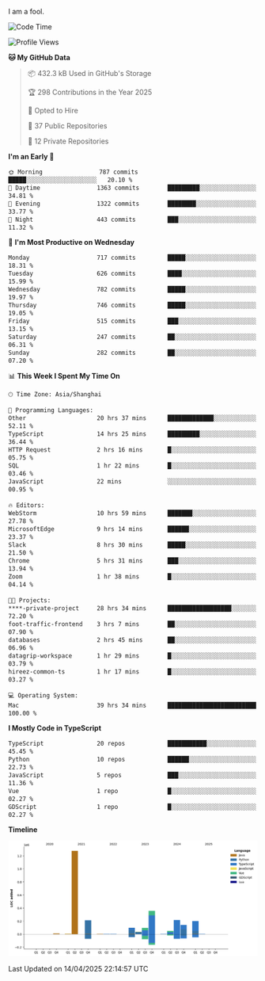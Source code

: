 I am a fool.

<!--START_SECTION:waka-->
![Code Time](http://img.shields.io/badge/Code%20Time-2%2C875%20hrs%2015%20mins-blue)

![Profile Views](http://img.shields.io/badge/Profile%20Views-1-blue)

**🐱 My GitHub Data** 

> 📦 432.3 kB Used in GitHub's Storage 
 > 
> 🏆 298 Contributions in the Year 2025
 > 
> 💼 Opted to Hire
 > 
> 📜 37 Public Repositories 
 > 
> 🔑 12 Private Repositories 
 > 
**I'm an Early 🐤** 

```text
🌞 Morning                787 commits         █████░░░░░░░░░░░░░░░░░░░░   20.10 % 
🌆 Daytime                1363 commits        █████████░░░░░░░░░░░░░░░░   34.81 % 
🌃 Evening                1322 commits        ████████░░░░░░░░░░░░░░░░░   33.77 % 
🌙 Night                  443 commits         ███░░░░░░░░░░░░░░░░░░░░░░   11.32 % 
```
📅 **I'm Most Productive on Wednesday** 

```text
Monday                   717 commits         █████░░░░░░░░░░░░░░░░░░░░   18.31 % 
Tuesday                  626 commits         ████░░░░░░░░░░░░░░░░░░░░░   15.99 % 
Wednesday                782 commits         █████░░░░░░░░░░░░░░░░░░░░   19.97 % 
Thursday                 746 commits         █████░░░░░░░░░░░░░░░░░░░░   19.05 % 
Friday                   515 commits         ███░░░░░░░░░░░░░░░░░░░░░░   13.15 % 
Saturday                 247 commits         ██░░░░░░░░░░░░░░░░░░░░░░░   06.31 % 
Sunday                   282 commits         ██░░░░░░░░░░░░░░░░░░░░░░░   07.20 % 
```


📊 **This Week I Spent My Time On** 

```text
🕑︎ Time Zone: Asia/Shanghai

💬 Programming Languages: 
Other                    20 hrs 37 mins      █████████████░░░░░░░░░░░░   52.11 % 
TypeScript               14 hrs 25 mins      █████████░░░░░░░░░░░░░░░░   36.44 % 
HTTP Request             2 hrs 16 mins       █░░░░░░░░░░░░░░░░░░░░░░░░   05.75 % 
SQL                      1 hr 22 mins        █░░░░░░░░░░░░░░░░░░░░░░░░   03.46 % 
JavaScript               22 mins             ░░░░░░░░░░░░░░░░░░░░░░░░░   00.95 % 

🔥 Editors: 
WebStorm                 10 hrs 59 mins      ███████░░░░░░░░░░░░░░░░░░   27.78 % 
MicrosoftEdge            9 hrs 14 mins       ██████░░░░░░░░░░░░░░░░░░░   23.37 % 
Slack                    8 hrs 30 mins       █████░░░░░░░░░░░░░░░░░░░░   21.50 % 
Chrome                   5 hrs 31 mins       ███░░░░░░░░░░░░░░░░░░░░░░   13.94 % 
Zoom                     1 hr 38 mins        █░░░░░░░░░░░░░░░░░░░░░░░░   04.14 % 

🐱‍💻 Projects: 
****-private-project     28 hrs 34 mins      ██████████████████░░░░░░░   72.20 % 
foot-traffic-frontend    3 hrs 7 mins        ██░░░░░░░░░░░░░░░░░░░░░░░   07.90 % 
databases                2 hrs 45 mins       ██░░░░░░░░░░░░░░░░░░░░░░░   06.96 % 
datagrip-workspace       1 hr 29 mins        █░░░░░░░░░░░░░░░░░░░░░░░░   03.79 % 
hireez-common-ts         1 hr 17 mins        █░░░░░░░░░░░░░░░░░░░░░░░░   03.27 % 

💻 Operating System: 
Mac                      39 hrs 34 mins      █████████████████████████   100.00 % 
```

**I Mostly Code in TypeScript** 

```text
TypeScript               20 repos            ███████████░░░░░░░░░░░░░░   45.45 % 
Python                   10 repos            ██████░░░░░░░░░░░░░░░░░░░   22.73 % 
JavaScript               5 repos             ███░░░░░░░░░░░░░░░░░░░░░░   11.36 % 
Vue                      1 repo              █░░░░░░░░░░░░░░░░░░░░░░░░   02.27 % 
GDScript                 1 repo              █░░░░░░░░░░░░░░░░░░░░░░░░   02.27 % 
```



**Timeline**

![Lines of Code chart](https://raw.githubusercontent.com/VeejaLiu/VeejaLiu/master/assets/bar_graph.png)


 Last Updated on 14/04/2025 22:14:57 UTC
<!--END_SECTION:waka-->
